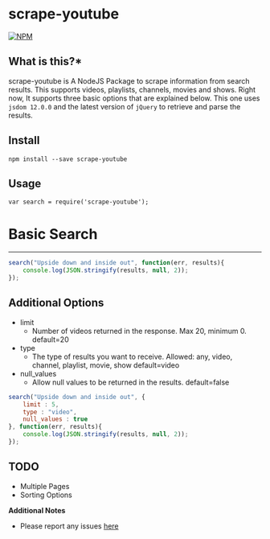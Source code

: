 scrape-youtube
=============

[![NPM](https://nodei.co/npm/scrape-youtube.png?downloads=true)](https://nodei.co/npm/scrape-youtube/)

**What is this?***
------------------
scrape-youtube is A NodeJS Package to scrape information from search results. This supports videos, playlists, channels, movies and shows.
Right now, It supports three basic options that are explained below.
This one uses `jsdom 12.0.0` and the latest version of `jQuery` to retrieve and parse the results.

Install
---------------------

```npm install --save scrape-youtube```

Usage
---------------------

```
var search = require('scrape-youtube');
```

# Basic Search
---------------------

```javascript
search("Upside down and inside out", function(err, results){
    console.log(JSON.stringify(results, null, 2));
});
```

Additional Options
----------------------

- limit
    - Number of videos returned in the response. Max 20, minimum 0.
    default=20
- type
    - The type of results you want to receive.
    Allowed: any, video, channel, playlist, movie, show
    default=video
- null_values
    - Allow null values to be returned in the results.
    default=false


```javascript
search("Upside down and inside out", {
    limit : 5,
    type : "video",
    null_values : true
}, function(err, results){
    console.log(JSON.stringify(results, null, 2));
});
```

TODO
----------------------

- Multiple Pages
- Sorting Options

**Additional Notes**
- Please report any issues [here](https://github.com/TryHardHusky/scrape-youtube/issues)